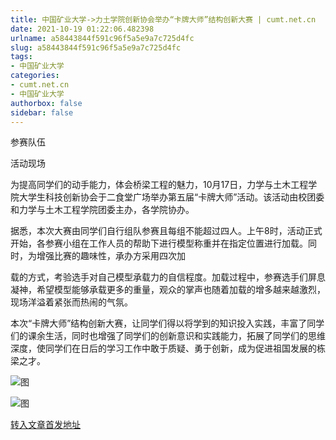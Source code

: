 ```yaml
---
title: 中国矿业大学->力土学院创新协会举办“卡牌大师”结构创新大赛 | cumt.net.cn
date: 2021-10-19 01:22:06.482398
urlname: a58443844f591c96f5a5e9a7c725d4fc
slug: a58443844f591c96f5a5e9a7c725d4fc
tags: 
- 中国矿业大学
categories:
- cumt.net.cn
- 中国矿业大学
authorbox: false
sidebar: false
---
```

参赛队伍

活动现场

为提高同学们的动手能力，体会桥梁工程的魅力，10月17日，力学与土木工程学院大学生科技创新协会于二食堂广场举办第五届“卡牌大师”活动。该活动由校团委和力学与土木工程学院团委主办，各学院协办。

据悉，本次大赛由同学们自行组队参赛且每组不能超过四人。上午8时，活动正式开始，各参赛小组在工作人员的帮助下进行模型称重并在指定位置进行加载。同时，为增强比赛的趣味性，承办方采用四次加
<!--more-->
载的方式，考验选手对自己模型承载力的自信程度。加载过程中，参赛选手们屏息凝神，希望模型能够承载更多的重量，观众的掌声也随着加载的增多越来越激烈，现场洋溢着紧张而热闹的气氛。

本次“卡牌大师”结构创新大赛，让同学们得以将学到的知识投入实践，丰富了同学们的课余生活，同时也增强了同学们的创新意识和实践能力，拓展了同学们的思维深度，使同学们在日后的学习工作中敢于质疑、勇于创新，成为促进祖国发展的栋梁之才。

![图](http://xwzx.cumt.edu.cn/_upload/article/images/c9/78/7551bd1342bdb37a36e8b7619e72/5d457943-de55-4fdb-841a-4bdd559ed7d9.jpg)

![图](http://xwzx.cumt.edu.cn/_upload/article/images/c9/78/7551bd1342bdb37a36e8b7619e72/b09aced8-ab24-44c3-bec7-43c60f1cee79.jpg)

[转入文章首发地址](http://xwzx.cumt.edu.cn/4b/e8/c523a609256/page.htm)